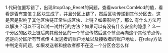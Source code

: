 1.代码位置写错了，出现StopGap_Reset的问题，查看worker.ComMod的值，看看是否有空值
2.区块生成了，并且分区上链了，然后区块传递到其他分区去，这是否是影响了其他区块链正常生成区块、上链？如果影响了，那么
有什么方法可以解决？可以不可以试一试并行的方法？如果可以有没有什么安全的隐患？
3.一个分区的区块上链后向其他分区的一个节点传然后这个节点再向这个其他节点传，还是向分区所有节点传
4.发送者的账户地址以及接收者的账户地址，在relay方法中判定有问题，如果发送者和接收者都不在这一个分区会怎么样